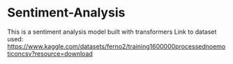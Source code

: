 # Sentiment-Analysis
This is a sentiment analysis model built with transformers
Link to dataset used: https://www.kaggle.com/datasets/ferno2/training1600000processednoemoticoncsv?resource=download
